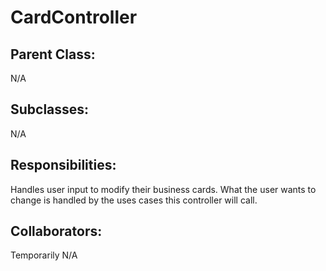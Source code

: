 # CardController

## Parent Class:
N/A

## Subclasses:
N/A

## Responsibilities:
Handles user input to modify their business cards. What the user wants to change is handled by the uses cases this controller will call.

## Collaborators:
Temporarily N/A